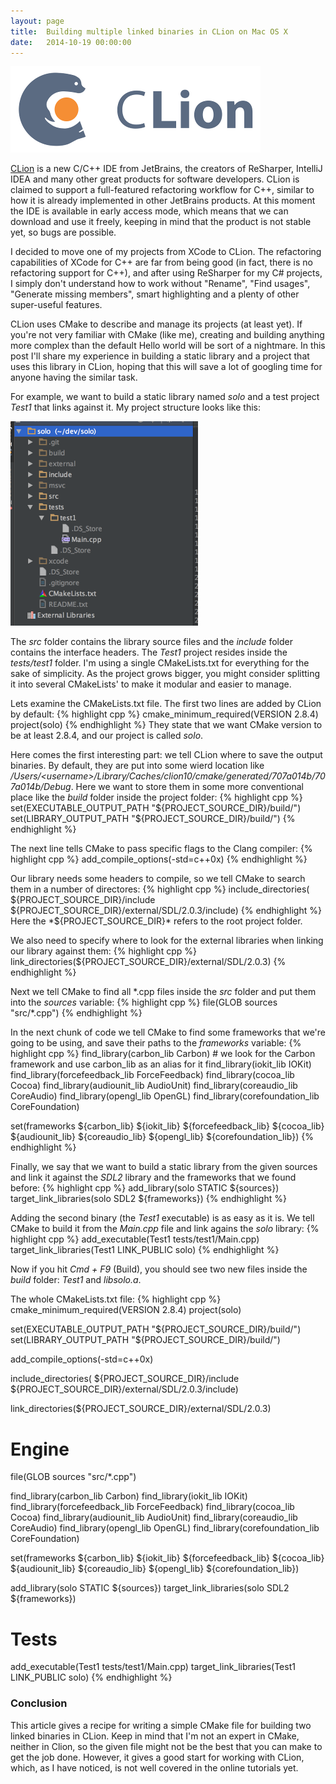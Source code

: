```yaml
---
layout: page
title:  Building multiple linked binaries in CLion on Mac OS X
date:   2014-10-19 00:00:00
---
```


<div class="row text-center"><img src="/data/clion_logo.png" class="margined20"/></div>

<a href="https://www.jetbrains.com/clion/">CLion</a> is a new C/C++ IDE from JetBrains, the creators of ReSharper, IntelliJ IDEA and many other great products for software developers. CLion is claimed to support a full-featured refactoring workflow for C++, similar to how it is already implemented in other JetBrains products. At this moment the IDE is available in early access mode, which means that we can download and use it freely, keeping in mind that the product is not stable yet, so bugs are possible.

I decided to move one of my projects from XCode to CLion. The refactoring capabilities of XCode for C++ are far from being good (in fact, there is no refactoring support for C++), and after using ReSharper for my C# projects, I simply don't understand how to work without "Rename", "Find usages", "Generate missing members", smart highlighting and a plenty of other super-useful features.

CLion uses CMake to describe and manage its projects (at least yet). If you're not very familiar with CMake (like me), creating and building anything more complex than the default Hello world will be sort of a nightmare. In this post I'll share my experience in building a static library and a project that uses this library in CLion, hoping that this will save a lot of googling time for anyone having the similar task.

<!--break-->

For example, we want to build a static library named *solo* and a test project *Test1* that links against it. My project structure looks like this:

<div class="row text-center"><img src="/data/solo_project.png" class="margined20"/></div>

The *src* folder contains the library source files and the *include* folder contains the interface headers. The *Test1* project resides inside the *tests/test1* folder. I'm using a single CMakeLists.txt for everything for the sake of simplicity. As the project grows bigger, you might consider splitting it into several CMakeLists' to make it modular and easier to manage.

Lets examine the CMakeLists.txt file. The first two lines are added by CLion by default:
{% highlight cpp %}
cmake_minimum_required(VERSION 2.8.4)
project(solo)
{% endhighlight %}
They state that we want CMake version to be at least 2.8.4, and our project is called *solo*.

Here comes the first interesting part: we tell CLion where to save the output binaries. By default, they are put into some wierd location like */Users/&lt;username&gt;/Library/Caches/clion10/cmake/generated/707a014b/707a014b/Debug*. Here we want to store them in some more conventional place like the *build* folder inside the project folder:
{% highlight cpp %}
set(EXECUTABLE_OUTPUT_PATH "${PROJECT_SOURCE_DIR}/build/")
set(LIBRARY_OUTPUT_PATH "${PROJECT_SOURCE_DIR}/build/")
{% endhighlight %}

The next line tells CMake to pass specific flags to the Clang compiler:
{% highlight cpp %}
add_compile_options(-std=c++0x)
{% endhighlight %}

Our library needs some headers to compile, so we tell CMake to search them in a number of directores:
{% highlight cpp %}
include_directories(
    ${PROJECT_SOURCE_DIR}/include
    ${PROJECT_SOURCE_DIR}/external/SDL/2.0.3/include)
{% endhighlight %}
Here the *${PROJECT\_SOURCE\_DIR}* refers to the root project folder.

We also need to specify where to look for the external libraries when linking our library against them:
{% highlight cpp %}
link_directories(${PROJECT_SOURCE_DIR}/external/SDL/2.0.3)
{% endhighlight %}

Next we tell CMake to find all \*.cpp files inside the *src* folder and put them into the *sources* variable:
{% highlight cpp %}
file(GLOB sources "src/*.cpp")
{% endhighlight %}

In the next chunk of code we tell CMake to find some frameworks that we're going to be using, and save their paths to the *frameworks* variable:
{% highlight cpp %}
find_library(carbon_lib Carbon) # we look for the Carbon framework and use carbon_lib as an alias for it
find_library(iokit_lib IOKit)
find_library(forcefeedback_lib ForceFeedback)
find_library(cocoa_lib Cocoa)
find_library(audiounit_lib AudioUnit)
find_library(coreaudio_lib CoreAudio)
find_library(opengl_lib OpenGL)
find_library(corefoundation_lib CoreFoundation)

set(frameworks
    ${carbon_lib}
    ${iokit_lib}
    ${forcefeedback_lib}
    ${cocoa_lib}
    ${audiounit_lib}
    ${coreaudio_lib}
    ${opengl_lib}
    ${corefoundation_lib})
{% endhighlight %}

Finally, we say that we want to build a static library from the given sources and link it against the *SDL2* library and the frameworks that we found before:
{% highlight cpp %}
add_library(solo STATIC ${sources})
target_link_libraries(solo SDL2 ${frameworks})
{% endhighlight %}

Adding the second binary (the *Test1* executable) is as easy as it is. We tell CMake to build it from the *Main.cpp* file and link agains the *solo* library:
{% highlight cpp %}
add_executable(Test1 tests/test1/Main.cpp)
target_link_libraries(Test1 LINK_PUBLIC solo)
{% endhighlight %}

Now if you hit *Cmd + F9* (Build), you should see two new files inside the *build* folder: *Test1* and *libsolo.a*.

The whole CMakeLists.txt file:
{% highlight cpp %}
cmake_minimum_required(VERSION 2.8.4)
project(solo)

set(EXECUTABLE_OUTPUT_PATH "${PROJECT_SOURCE_DIR}/build/")
set(LIBRARY_OUTPUT_PATH "${PROJECT_SOURCE_DIR}/build/")

add_compile_options(-std=c++0x)

include_directories(
    ${PROJECT_SOURCE_DIR}/include
    ${PROJECT_SOURCE_DIR}/external/SDL/2.0.3/include)

link_directories(${PROJECT_SOURCE_DIR}/external/SDL/2.0.3)

# Engine

file(GLOB sources "src/*.cpp")

find_library(carbon_lib Carbon)
find_library(iokit_lib IOKit)
find_library(forcefeedback_lib ForceFeedback)
find_library(cocoa_lib Cocoa)
find_library(audiounit_lib AudioUnit)
find_library(coreaudio_lib CoreAudio)
find_library(opengl_lib OpenGL)
find_library(corefoundation_lib CoreFoundation)

set(frameworks
    ${carbon_lib}
    ${iokit_lib}
    ${forcefeedback_lib}
    ${cocoa_lib}
    ${audiounit_lib}
    ${coreaudio_lib}
    ${opengl_lib}
    ${corefoundation_lib})

add_library(solo STATIC ${sources})
target_link_libraries(solo SDL2 ${frameworks})

# Tests
add_executable(Test1 tests/test1/Main.cpp)
target_link_libraries(Test1 LINK_PUBLIC solo)
{% endhighlight %}

### Conclusion
This article gives a recipe for writing a simple CMake file for building two linked binaries in CLion. Keep in mind that I'm not an expert in CMake, neither in Clion, so the given file might not be the best that you can make to get the job done. However, it gives a good start for working with CLion, which, as I have noticed, is not well covered in the online tutorials yet.